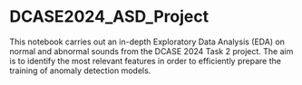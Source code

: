 # DCASE2024_ASD_Project
This notebook carries out an in-depth Exploratory Data Analysis (EDA) on normal and abnormal sounds from the DCASE 2024 Task 2 project. The aim is to identify the most relevant features in order to efficiently prepare the training of anomaly detection models.
